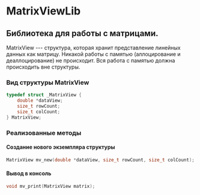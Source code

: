 # MatrixViewLib
## Библиотека для работы с матрицами.
MatrixView --- структура, которая хранит представление линейных данных как матрицу.
Никакой работы с памятью (аллоцирование и деаллоцирование) не происходит.
Вся работа с памятью должна происходить вне структуры.

### Вид структуры MatrixView
```C
typedef struct _MatrixView {
    double *dataView;
    size_t rowCount;
    size_t colCount;
} MatrixView;
```

### Реализованные методы
#### Создание нового экземпляра структуры
```C
MatrixView mv_new(double *dataView, size_t rowCount, size_t colCount);
```
#### Вывод в консоль
```C
void mv_print(MatrixView matrix);
```
